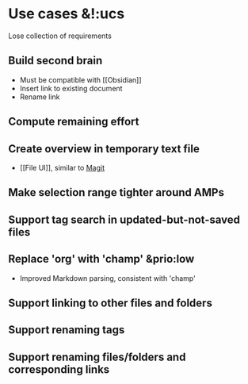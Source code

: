 # Use cases &!:ucs
Lose collection of requirements

## Build second brain
- Must be compatible with [[Obsidian]]
- Insert link to existing document
- Rename link

## Compute remaining effort

## Create overview in temporary text file
- [[File UI]], similar to [Magit](https://magit.vc/)

## Make selection range tighter around AMPs

## Support tag search in updated-but-not-saved files

## Replace 'org' with 'champ' &prio:low
- Improved Markdown parsing, consistent with 'champ'

## Support linking to other files and folders

## Support renaming tags

## Support renaming files/folders and corresponding links
